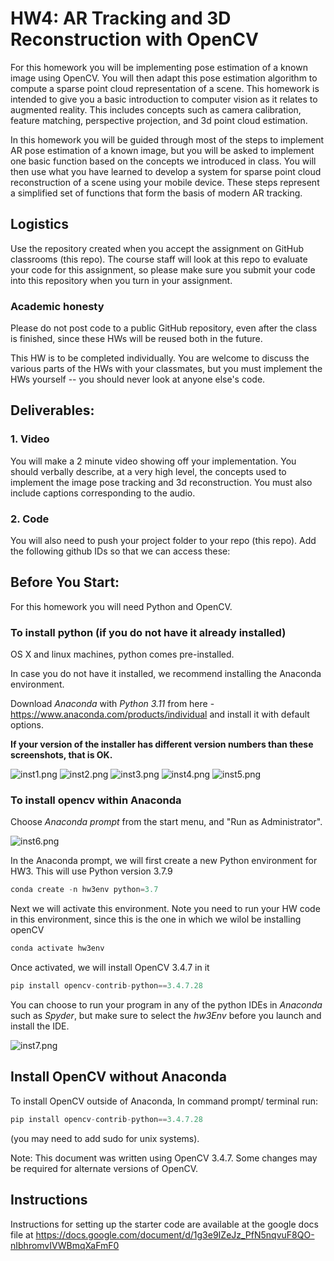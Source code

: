 # HW4: AR Tracking and 3D Reconstruction with OpenCV

For this homework you will be implementing pose estimation of a known image using OpenCV. You will then adapt this pose estimation algorithm to compute a sparse point cloud representation of a scene. This homework is intended to give you a basic introduction to computer vision as it relates to augmented reality. This includes concepts such as camera calibration, feature matching, perspective projection, and 3d point cloud estimation. 

In this homework you will be guided through most of the steps to implement AR pose estimation of a known image, but you will be asked to implement one basic function based on the concepts we introduced in class. You will then use what you have learned to develop a system for sparse point cloud reconstruction of a scene using your mobile device. These steps represent a simplified set of functions that form the basis of modern AR tracking. 


 

## Logistics

Use the repository created when you accept the assignment on GitHub classrooms (this repo). The course staff will look at this repo to evaluate your code for this assignment, so please make sure you submit your code into this repository when you turn in your assignment.

### Academic honesty
Please do not post code to a public GitHub repository, even after the class is finished, since these HWs will be reused both  in the future.

This HW is to be completed individually. You are welcome to discuss the various parts of the HWs with your classmates, but you must implement the HWs yourself -- you should never look at anyone else's code.

## Deliverables:

### 1. Video

You will make a 2 minute video showing off your implementation. You should verbally describe, at a very high level, the concepts used to implement the image pose tracking and 3d reconstruction. You must also include captions corresponding to the audio.

### 2. Code
You will also need to push your project folder to your repo (this repo). Add the following github IDs so that we can access these:

## Before You Start:
For this homework you will need Python and OpenCV. 

### To install python (if you do not have it already installed)

OS X and linux machines, python comes pre-installed. 

In case you do not have it installed, we recommend installing the Anaconda environment.

Download _Anaconda_ with _Python 3.11_ from here - https://www.anaconda.com/products/individual and install it with default options.

**If your version of the installer has different version numbers than these screenshots, that is OK.**

![inst1.png](/Instructions/inst1.PNG)
![inst2.png](/Instructions/inst2.PNG)
![inst3.png](/Instructions/inst3.PNG)
![inst4.png](/Instructions/inst4.PNG)
![inst5.png](/Instructions/inst5.PNG)

### To install opencv within Anaconda

Choose _Anaconda prompt_ from the start menu, and "Run as Administrator".

![inst6.png](/Instructions/inst6.PNG)

In the Anaconda prompt, we will first create a new Python environment for HW3. This will use Python version 3.7.9
```python
conda create -n hw3env python=3.7
```

Next we will activate this environment. Note you need to run your HW code in this environment, since this is the one in which we wilol be installing openCV
```python
conda activate hw3env
```

Once activated, we will install OpenCV 3.4.7 in it
```python
pip install opencv-contrib-python==3.4.7.28
```

You can choose to run your program in any of the python IDEs in _Anaconda_ such as _Spyder_, but make sure to select the _hw3Env_ before you launch and install the IDE.

![inst7.png](/Instructions/inst7.PNG)

## Install OpenCV without Anaconda
To install OpenCV outside of Anaconda, In command prompt/ terminal run:

```python
pip install opencv-contrib-python==3.4.7.28
```
(you may need to add sudo for unix systems). 

Note: This document was written using OpenCV 3.4.7. Some changes may be required for alternate versions of OpenCV.

## Instructions

Instructions for setting up the starter code are available at the google docs file at https://docs.google.com/document/d/1g3e9IZeJz_PfN5nqvuF8QO-nIbhromvIVWBmqXaFmF0



